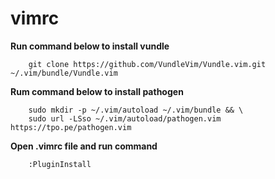 # vimrc

**Run command below to install vundle**

```git
	git clone https://github.com/VundleVim/Vundle.vim.git ~/.vim/bundle/Vundle.vim
```

**Rum command below to install pathogen**
```shell
	sudo mkdir -p ~/.vim/autoload ~/.vim/bundle && \
	sudo url -LSso ~/.vim/autoload/pathogen.vim https://tpo.pe/pathogen.vim
```

**Open .vimrc file and run command**

```vim
	:PluginInstall
```
